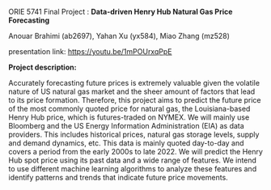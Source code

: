ORIE 5741 Final Project : **Data-driven Henry Hub Natural Gas Price Forecasting**

Anouar Brahimi (ab2697), Yahan Xu (yx584), Miao Zhang (mz528)

presentation link: https://youtu.be/1mPOUrxqPpE

**Project description:**

Accurately forecasting future prices is extremely valuable given the volatile nature of US natural gas market and the sheer amount of factors that lead to its price formation. Therefore, this project aims to predict the future price of the most commonly quoted price for natural gas, the Louisiana-based Henry Hub price, which is futures-traded on NYMEX.
We will mainly use Bloomberg and the US Energy Information Administration (EIA) as data providers. This includes historical prices, natural gas storage levels, supply and demand dynamics, etc. This data is mainly quoted day-to-day and covers a period from the early 2000s to late 2022. We will predict the Henry Hub spot price using its past data and a wide range of features. We intend to use different machine learning algorithms to analyze these features and identify patterns and trends that indicate future price movements.
